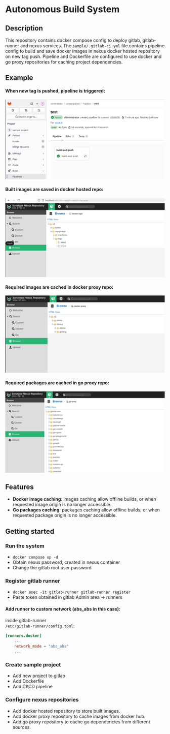 # Autonomous Build System

## Description
This repository contains docker compose config to deploy gitlab, gitlab-runner and nexus services.
The ``sample/.gitlab-ci.yml`` file contains pipeline config to build and save docker images in nexus
docker hosted repository on new tag push. Pipeline and Dockerfile are configured to use docker and
go proxy repositories for caching project dependencies.

## Example
#### When new tag is pushed, pipeline is triggered:
![alt text](./assets/pipeline.png)

#### Built images are saved in docker hosted repo:
![alt text](./assets/hosted.png)

#### Required images are cached in docker proxy repo:
![alt text](./assets/docker-proxy.png)

#### Required packages are cached in go proxy repo:
![alt text](./assets/go-proxy.png)

## Features
- **Docker image caching**: images caching allow offline builds, or when requested image origin is no longer accessible.
- **Go packages caching**: packages caching allow offline builds, or when requested package origin is no longer accessible.

## Getting started

### Run the system
 - ``docker compose up -d``
 - Obtain nexus password, created in nexus container
 - Change the gitlab root user password 

### Register gitlab runner
 - ``docker exec -it gitlab-runner gitlab-runner register``
 - Paste token obtained in gitlab Admin area -> runners

#### Add runner to custom network (abs_abs in this case): <br>
   inside gitlab-runner <br> 
``/etc/gitlab-runner/config.toml``:
```toml
[runners.docker]
    ...
    network_mode = "abs_abs"
    ...
```

### Create sample project
 - Add new project to gitlab
 - Add Dockerfile
 - Add CI\CD pipeline

### Configure nexus repositories
 - Add docker hosted repository to store built images.
 - Add docker proxy repository to cache images from docker hub.
 - Add go proxy repository to cache go dependencies from different sources.
            